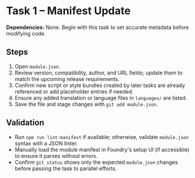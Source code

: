 # Task 1 – Manifest Update

**Dependencies:** None. Begin with this task to set accurate metadata before modifying code.

## Steps
1. Open `module.json`.
2. Review version, compatibility, author, and URL fields; update them to match the upcoming release requirements.
3. Confirm new script or style bundles created by later tasks are already referenced or add placeholder entries if needed.
4. Ensure any added translation or language files in `languages/` are listed.
5. Save the file and stage changes with `git add module.json`.

## Validation
- Run `npm run lint:manifest` if available; otherwise, validate `module.json` syntax with a JSON linter.
- Manually load the module manifest in Foundry's setup UI (if accessible) to ensure it parses without errors.
- Confirm `git status` shows only the expected `module.json` changes before passing the task to parallel efforts.
